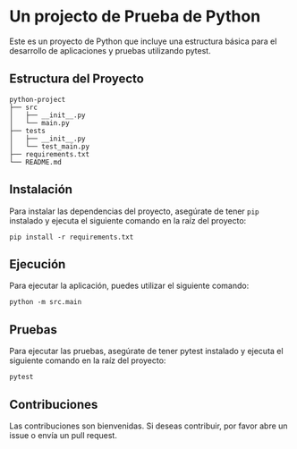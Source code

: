 # Un projecto de Prueba de Python

Este es un proyecto de Python que incluye una estructura básica para el desarrollo de aplicaciones y pruebas utilizando pytest.

## Estructura del Proyecto

```
python-project
├── src
│   ├── __init__.py
│   └── main.py
├── tests
│   ├── __init__.py
│   └── test_main.py
├── requirements.txt
└── README.md
```

## Instalación

Para instalar las dependencias del proyecto, asegúrate de tener `pip` instalado y ejecuta el siguiente comando en la raíz del proyecto:

```
pip install -r requirements.txt
```

## Ejecución

Para ejecutar la aplicación, puedes utilizar el siguiente comando:

```
python -m src.main
```

## Pruebas

Para ejecutar las pruebas, asegúrate de tener pytest instalado y ejecuta el siguiente comando en la raíz del proyecto:

```
pytest
```

## Contribuciones

Las contribuciones son bienvenidas. Si deseas contribuir, por favor abre un issue o envía un pull request.